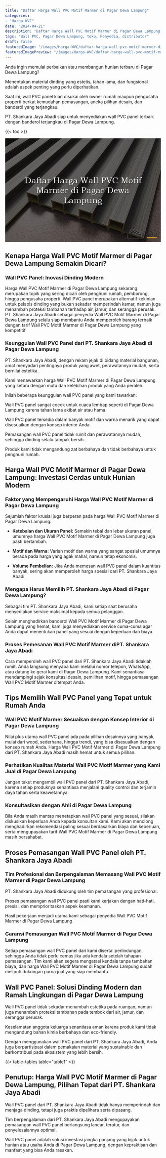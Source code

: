```yaml
---
title: "Daftar Harga Wall PVC Motif Marmer di Pagar Dewa Lampung"
categories:
- "Harga-WVC"
date: "2024-04-21"
description: "Daftar Harga Wall PVC Motif Marmer di Pagar Dewa Lampung bagi rumah, perkantoran, serta ritel. Material terbaik, pilihan motif, pilihan warna elegan, dengan jasa pemasangan dikerjakan oleh tenaga ahli berpengalaman dan jaminan resmi!|Servis penjualan Wall PVC Motif Marmer di Pagar Dewa Lampung untuk kebutuhan rumah, kantor, maupun gerai, dengan panel unggulan dan instalasi oleh tim ahli dan garansi resmi.|Pilihan Wall PVC Motif Marmer di Pagar Dewa Lampung yang terbukti untuk tempat tinggal, office, serta toko, dengan panel terbaik dan instalasi ditangani oleh tim berpengalaman dan jaminan resmi.|Penjualan Wall PVC Motif Marmer di Pagar Dewa Lampung bagi rumah, perkantoran, serta toko, dengan material unggulan dan penempatan ditangani oleh tenaga ahli profesional, disertai beserta garansi resmi.}"
tags: "Wall PVC, Pagar Dewa Lampung, toko, Penyedia, distributor"
draft: false
featuredImage: "/images/Harga-WVC/daftar-harga-wall-pvc-motif-marmer-di-pagar-dewa-lampung.png"
featuredImagePreview: "/images/Harga-WVC/daftar-harga-wall-pvc-motif-marmer-di-pagar-dewa-lampung.png"
---
```


Anda ingin memulai perbaikan atau membangun hunian terbaru di Pagar Dewa Lampung?

Menentukan material dinding yang estetis, tahan lama, dan fungsional adalah aspek penting yang perlu diperhatikan.

Saat ini, wall PVC panel kian disukai oleh owner rumah maupun pengusaha properti berkat kemudahan pemasangan, aneka pilihan desain, dan banderol yang terjangkau.

PT. Shankara Jaya Abadi siap untuk menyediakan wall PVC panel terbaik dengan banderol terjangkau di Pagar Dewa Lampung.

{{< toc >}}

![Daftar Harga Wall PVC Motif Marmer di Pagar Dewa Lampung](/images/Harga-WVC/Daftar-Harga-Wall-PVC-Motif-Marmer-di-Pagar-Dewa-Lampung.png)


## Kenapa Harga Wall PVC Motif Marmer di Pagar Dewa Lampung Semakin Dicari?

### Wall PVC Panel: Inovasi Dinding Modern

Harga Wall PVC Motif Marmer di Pagar Dewa Lampung sekarang merupakan topik yang sering dicari oleh penghuni rumah, pemborong, hingga pengusaha properti. Wall PVC panel merupakan alternatif kekinian untuk pelapis dinding yang bukan sekadar memperindah kamar, namun juga menambah proteksi tambahan terhadap air, jamur, dan serangga perusak. PT. Shankara Jaya Abadi sebagai penyedia Wall PVC Motif Marmer di Pagar Dewa Lampung selalu siap membantu Anda memperoleh barang terbaik dengan tarif Wall PVC Motif Marmer di Pagar Dewa Lampung yang kompetitif

### Keunggulan Wall PVC Panel dari PT. Shankara Jaya Abadi di Pagar Dewa Lampung

PT. Shankara Jaya Abadi, dengan rekam jejak di bidang material bangunan, amat menyadari pentingnya produk yang awet, perawatannya mudah, serta bernilai estetika.

Kami menawarkan harga Wall PVC Motif Marmer di Pagar Dewa Lampung yang setara dengan mutu dan kelebihan produk yang Anda peroleh.

Inilah beberapa keunggulan wall PVC panel yang kami tawarkan:

Wall PVC panel sangat cocok untuk cuaca lembap seperti di Pagar Dewa Lampung karena tahan lama akibat air atau hama.

Wall PVC panel tersedia dalam banyak motif dan warna menarik yang dapat disesuaikan dengan konsep interior Anda.

Pemasangan wall PVC panel tidak rumit dan perawatannya mudah, sehingga dinding selalu tampak bersih.

Produk kami tidak mengandung zat berbahaya dan tidak berbahaya untuk penghuni rumah.

## Harga Wall PVC Motif Marmer di Pagar Dewa Lampung: Investasi Cerdas untuk Hunian Modern

### Faktor yang Mempengaruhi Harga Wall PVC Motif Marmer di Pagar Dewa Lampung

Sejumlah faktor krusial juga berperan pada harga Wall PVC Motif Marmer di Pagar Dewa Lampung.

- **Ketebalan dan Ukuran Panel:** Semakin tebal dan lebar ukuran panel, umumnya harga Wall PVC Motif Marmer di Pagar Dewa Lampung juga pasti bertambah.

- **Motif dan Warna:** Varian motif dan warna yang sangat spesial umumnya berada pada harga yang agak mahal, namun tetap ekonomis.

- **Volume Pembelian:** Jika Anda memesan wall PVC panel dalam kuantitas banyak, sering akan memperoleh harga spesial dari PT. Shankara Jaya Abadi.

### Mengapa Harus Memilih PT. Shankara Jaya Abadi di Pagar Dewa Lampung?

Sebagai tim PT. Shankara Jaya Abadi, kami setiap saat berusaha menyediakan service maksimal kepada semua pelanggan.

Selain menghadirkan banderol Wall PVC Motif Marmer di Pagar Dewa Lampung yang hemat, kami juga menyediakan service cuma-cuma agar Anda dapat menentukan panel yang sesuai dengan keperluan dan biaya.

### Proses Pemesanan Wall PVC Motif Marmer diPT. Shankara Jaya Abadi

Cara memperoleh wall PVC panel dari PT. Shankara Jaya Abadi tidaklah rumit. Anda langsung menyapa kami melalui nomor telepon, WhatsApp, atau datang ke gerai kami di Pagar Dewa Lampung. Kami senantiasa mendampingi sejak konsultasi desain, pemilihan motif, hingga pemasangan Wall PVC Motif Marmer ditempat Anda.

## Tips Memilih Wall PVC Panel yang Tepat untuk Rumah Anda

### Wall PVC Motif Marmer Sesuaikan dengan Konsep Interior di Pagar Dewa Lampung

Nilai plus utama wall PVC panel ada pada pilihan desainnya yang banyak, mulai dari wood, sederhana, hingga trendi, yang bisa disesuaikan dengan konsep rumah Anda. Harga Wall PVC Motif Marmer di Pagar Dewa Lampung dari PT. Shankara Jaya Abadi masih hemat untuk semua pilihan.

### Perhatikan Kualitas Material Wall PVC Motif Marmer yang Kami Jual di Pagar Dewa Lampung

Jangan takut mengambil wall PVC panel dari PT. Shankara Jaya Abadi, karena setiap produknya senantiasa menjalani quality control dan terjamin daya tahan serta keawetannya.

### Konsultasikan dengan Ahli di Pagar Dewa Lampung

Bila Anda masih mantap menetapkan wall PVC panel yang sesuai, silakan diskusikan keperluan Anda kepada konsultan kami. Kami akan menolong menghadirkan rekomendasi paling sesuai berdasarkan biaya dan keperluan, serta mengupayakan tarif Wall PVC Motif Marmer di Pagar Dewa Lampung masih bersahabat.

## Proses Pemasangan Wall PVC Panel oleh PT. Shankara Jaya Abadi

### Tim Profesional dan Berpengalaman Memasang Wall PVC Motif Marmer di Pagar Dewa Lampung

PT. Shankara Jaya Abadi didukung oleh tim pemasangan yang profesional.

Proses pemasangan wall PVC panel pasti kami kerjakan dengan hati-hati, presisi, dan memprioritaskan aspek keamanan.

Hasil pekerjaan menjadi utama kami sebagai penyedia Wall PVC Motif Marmer di Pagar Dewa Lampung.

### Garansi Pemasangan Wall PVC Motif Marmer di Pagar Dewa Lampung

Setiap pemasangan wall PVC panel dari kami disertai perlindungan, sehingga Anda tidak perlu cemas jika ada kendala setelah tahapan pemasangan. Tim kami akan segera mengatasi kendala tanpa tambahan biaya, dan harga Wall PVC Motif Marmer di Pagar Dewa Lampung sudah meliputi dukungan purna jual yang siap membantu.

## Wall PVC Panel: Solusi Dinding Modern dan Ramah Lingkungan di Pagar Dewa Lampung

Wall PVC panel tidak sekadar menambah estetika pada ruangan, namun juga menambah proteksi tambahan pada tembok dari air, jamur, dan serangga perusak.

Keselamatan anggota keluarga senantiasa aman karena produk kami tidak mengandung bahan kimia berbahaya dan eco-friendly.

Dengan menggunakan wall PVC panel dari PT. Shankara Jaya Abadi, Anda juga berpartisipasi dalam pemakaian material yang sustainable dan berkontribusi pada ekosistem yang lebih bersih.

{{< table-tables table="table1" >}}

## Penutup: Harga Wall PVC Motif Marmer di Pagar Dewa Lampung, Pilihan Tepat dari PT. Shankara Jaya Abadi

Wall PVC panel dari PT. Shankara Jaya Abadi tidak hanya memperindah dan menjaga dinding, tetapi juga praktis dipelihara serta dipasang.

Tim berpengalaman dari PT. Shankara Jaya Abadi mengupayakan pemasangan wall PVC panel berlangsung lancar, teratur, dan penyelesaiannya optimal.

Wall PVC panel adalah solusi investasi jangka panjang yang bijak untuk hunian atau usaha Anda di Pagar Dewa Lampung, dengan kepraktisan dan manfaat yang bisa Anda rasakan.

